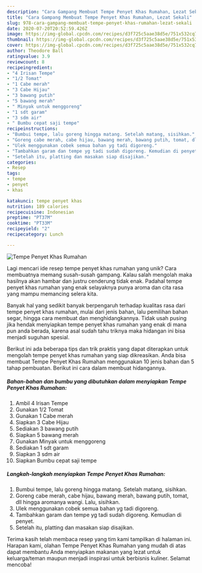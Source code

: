 ```yaml
---
description: "Cara Gampang Membuat Tempe Penyet Khas Rumahan, Lezat Sekali"
title: "Cara Gampang Membuat Tempe Penyet Khas Rumahan, Lezat Sekali"
slug: 978-cara-gampang-membuat-tempe-penyet-khas-rumahan-lezat-sekali
date: 2020-07-20T20:52:59.426Z
image: https://img-global.cpcdn.com/recipes/d3f725c5aae38d5e/751x532cq70/tempe-penyet-khas-rumahan-foto-resep-utama.jpg
thumbnail: https://img-global.cpcdn.com/recipes/d3f725c5aae38d5e/751x532cq70/tempe-penyet-khas-rumahan-foto-resep-utama.jpg
cover: https://img-global.cpcdn.com/recipes/d3f725c5aae38d5e/751x532cq70/tempe-penyet-khas-rumahan-foto-resep-utama.jpg
author: Theodore Ball
ratingvalue: 3.9
reviewcount: 8
recipeingredient:
- "4 Irisan Tempe"
- "1/2 Tomat"
- "1 Cabe merah"
- "3 Cabe Hijau"
- "3 bawang putih"
- "5 bawang merah"
- " Minyak untuk menggoreng"
- "1 sdt garam"
- "3 sdm air"
- " Bumbu cepat saji tempe"
recipeinstructions:
- "Bumbui tempe, lalu goreng hingga matang. Setelah matang, sisihkan."
- "Goreng cabe merah, cabe hijau, bawang merah, bawang putih, tomat, dll hingga aromanya wangi. Lalu, sisihkan."
- "Ulek menggunakan cobek semua bahan yg tadi digoreng."
- "Tambahkan garam dan tempe yg tadi sudah digoreng. Kemudian di penyet."
- "Setelah itu, platting dan masakan siap disajikan."
categories:
- Resep
tags:
- tempe
- penyet
- khas

katakunci: tempe penyet khas 
nutrition: 189 calories
recipecuisine: Indonesian
preptime: "PT37M"
cooktime: "PT33M"
recipeyield: "2"
recipecategory: Lunch

---
```



![Tempe Penyet Khas Rumahan](https://img-global.cpcdn.com/recipes/d3f725c5aae38d5e/751x532cq70/tempe-penyet-khas-rumahan-foto-resep-utama.jpg)

Lagi mencari ide resep tempe penyet khas rumahan yang unik? Cara membuatnya memang susah-susah gampang. Kalau salah mengolah maka hasilnya akan hambar dan justru cenderung tidak enak. Padahal tempe penyet khas rumahan yang enak selayaknya punya aroma dan cita rasa yang mampu memancing selera kita.

Banyak hal yang sedikit banyak berpengaruh terhadap kualitas rasa dari tempe penyet khas rumahan, mulai dari jenis bahan, lalu pemilihan bahan segar, hingga cara membuat dan menghidangkannya. Tidak usah pusing jika hendak menyiapkan tempe penyet khas rumahan yang enak di mana pun anda berada, karena asal sudah tahu triknya maka hidangan ini bisa menjadi suguhan spesial.




Berikut ini ada beberapa tips dan trik praktis yang dapat diterapkan untuk mengolah tempe penyet khas rumahan yang siap dikreasikan. Anda bisa membuat Tempe Penyet Khas Rumahan menggunakan 10 jenis bahan dan 5 tahap pembuatan. Berikut ini cara dalam membuat hidangannya.

<!--inarticleads1-->

##### Bahan-bahan dan bumbu yang dibutuhkan dalam menyiapkan Tempe Penyet Khas Rumahan:

1. Ambil 4 Irisan Tempe
1. Gunakan 1/2 Tomat
1. Gunakan 1 Cabe merah
1. Siapkan 3 Cabe Hijau
1. Sediakan 3 bawang putih
1. Siapkan 5 bawang merah
1. Gunakan  Minyak untuk menggoreng
1. Sediakan 1 sdt garam
1. Siapkan 3 sdm air
1. Siapkan  Bumbu cepat saji tempe




<!--inarticleads2-->

##### Langkah-langkah menyiapkan Tempe Penyet Khas Rumahan:

1. Bumbui tempe, lalu goreng hingga matang. Setelah matang, sisihkan.
1. Goreng cabe merah, cabe hijau, bawang merah, bawang putih, tomat, dll hingga aromanya wangi. Lalu, sisihkan.
1. Ulek menggunakan cobek semua bahan yg tadi digoreng.
1. Tambahkan garam dan tempe yg tadi sudah digoreng. Kemudian di penyet.
1. Setelah itu, platting dan masakan siap disajikan.




Terima kasih telah membaca resep yang tim kami tampilkan di halaman ini. Harapan kami, olahan Tempe Penyet Khas Rumahan yang mudah di atas dapat membantu Anda menyiapkan makanan yang lezat untuk keluarga/teman maupun menjadi inspirasi untuk berbisnis kuliner. Selamat mencoba!
